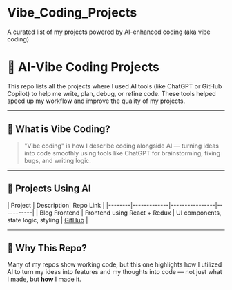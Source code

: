# Vibe_Coding_Projects
A curated list of my projects powered by AI-enhanced coding (aka vibe coding)

# 🌟 AI-Vibe Coding Projects

This repo lists all the projects where I used AI tools (like ChatGPT or GitHub Copilot) to help me write, plan, debug, or refine code. These tools helped speed up my workflow and improve the quality of my projects.

---

## 🧠 What is Vibe Coding?
> "Vibe coding" is how I describe coding alongside AI — turning ideas into code smoothly using tools like ChatGPT for brainstorming, fixing bugs, and writing logic.

---

## 📂 Projects Using AI

| Project | Description| Repo Link |
|--------|-------------|----------------|-----------|
| Blog Frontend | Frontend using React + Redux | UI components, state logic, styling | [GitHub](https://github.com/yourusername/blog-frontend) |


---

## 🎯 Why This Repo?
Many of my repos show working code, but this one highlights how I utilized AI to turn my ideas into features and my thoughts into code  — not just what I made, but **how** I made it.

